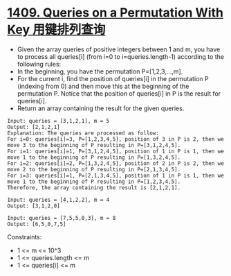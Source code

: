 # [1409. Queries on a Permutation With Key 用键排列查询](https://leetcode.com/problems/queries-on-a-permutation-with-key/)
* Given the array queries of positive integers between 1 and m, you have to process all queries[i] (from i=0 to i=queries.length-1) according to the following rules:
* In the beginning, you have the permutation P=[1,2,3,...,m].
* For the current i, find the position of queries[i] in the permutation P (indexing from 0) and then move this at the beginning of the permutation P. Notice that the position of queries[i] in P is the result for queries[i].
* Return an array containing the result for the given queries.
```text
Input: queries = [3,1,2,1], m = 5
Output: [2,1,2,1] 
Explanation: The queries are processed as follow: 
For i=0: queries[i]=3, P=[1,2,3,4,5], position of 3 in P is 2, then we move 3 to the beginning of P resulting in P=[3,1,2,4,5]. 
For i=1: queries[i]=1, P=[3,1,2,4,5], position of 1 in P is 1, then we move 1 to the beginning of P resulting in P=[1,3,2,4,5]. 
For i=2: queries[i]=2, P=[1,3,2,4,5], position of 2 in P is 2, then we move 2 to the beginning of P resulting in P=[2,1,3,4,5]. 
For i=3: queries[i]=1, P=[2,1,3,4,5], position of 1 in P is 1, then we move 1 to the beginning of P resulting in P=[1,2,3,4,5]. 
Therefore, the array containing the result is [2,1,2,1].  

Input: queries = [4,1,2,2], m = 4
Output: [3,1,2,0]

Input: queries = [7,5,5,8,3], m = 8
Output: [6,5,0,7,5]
```
Constraints:
* 1 <= m <= 10^3
* 1 <= queries.length <= m
* 1 <= queries[i] <= m